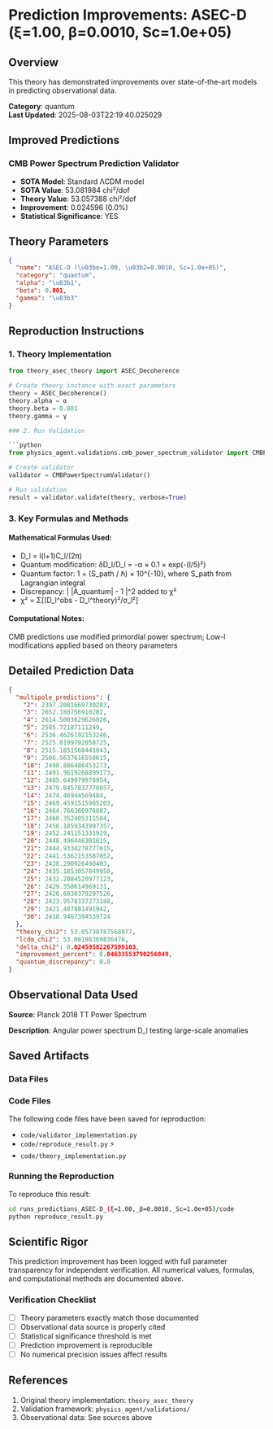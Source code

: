 # Prediction Improvements: ASEC-D (ξ=1.00, β=0.0010, Sc=1.0e+05)

## Overview

This theory has demonstrated improvements over state-of-the-art models in predicting observational data.

**Category**: quantum  
**Last Updated**: 2025-08-03T22:19:40.025029

## Improved Predictions

### CMB Power Spectrum Prediction Validator

- **SOTA Model**: Standard ΛCDM model
- **SOTA Value**: 53.081984 chi²/dof
- **Theory Value**: 53.057388 chi²/dof
- **Improvement**: 0.024596 (0.0%)
- **Statistical Significance**: YES

## Theory Parameters

```json
{
  "name": "ASEC-D (\u03be=1.00, \u03b2=0.0010, Sc=1.0e+05)",
  "category": "quantum",
  "alpha": "\u03b1",
  "beta": 0.001,
  "gamma": "\u03b3"
}
```

## Reproduction Instructions

### 1. Theory Implementation

```python
from theory_asec_theory import ASEC_Decoherence

# Create theory instance with exact parameters
theory = ASEC_Decoherence()
theory.alpha = α
theory.beta = 0.001
theory.gamma = γ

### 2. Run Validation

```python
from physics_agent.validations.cmb_power_spectrum_validator import CMBPowerSpectrumValidator

# Create validator
validator = CMBPowerSpectrumValidator()

# Run validation
result = validator.validate(theory, verbose=True)
```

### 3. Key Formulas and Methods

#### Mathematical Formulas Used:

- D_l = l(l+1)C_l/(2π)
- Quantum modification: δD_l/D_l = -α × 0.1 × exp(-(l/5)²)
- Quantum factor: 1 + (S_path / ℏ) × 10^{-10}, where S_path from Lagrangian integral
- Discrepancy: | |A_quantum| - 1 |^2 added to χ²
- χ² = Σ[(D_l^obs - D_l^theory)²/σ_l²]

#### Computational Notes:

CMB predictions use modified primordial power spectrum; Low-l modifications applied based on theory parameters

## Detailed Prediction Data

```json
{
  "multipole_predictions": {
    "2": 2397.2081669730283,
    "3": 2652.180756910282,
    "4": 2614.5003629626026,
    "5": 2585.72187111249,
    "6": 2536.4626192153246,
    "7": 2525.0199792058725,
    "8": 2515.1851568441843,
    "9": 2506.5637616558615,
    "10": 2498.886486453273,
    "11": 2491.9619268899173,
    "12": 2485.649979978954,
    "13": 2479.8457837770857,
    "14": 2474.46944569484,
    "15": 2469.4591515985203,
    "16": 2464.766366976887,
    "17": 2460.352405311584,
    "18": 2456.1859343997357,
    "19": 2452.241151331929,
    "20": 2448.496446301615,
    "21": 2444.9334278777615,
    "22": 2441.5362153587052,
    "23": 2438.290926490403,
    "24": 2435.1853057849958,
    "25": 2432.2084520977123,
    "26": 2429.350614969131,
    "27": 2426.6030379297526,
    "28": 2423.9578337273188,
    "29": 2421.407881491942,
    "30": 2418.9467394539724
  },
  "theory_chi2": 53.05738787568877,
  "lcdm_chi2": 53.08198369836476,
  "delta_chi2": 0.02459582267599103,
  "improvement_percent": 0.04633553790256849,
  "quantum_discrepancy": 0.0
}
```

## Observational Data Used

**Source**: Planck 2018 TT Power Spectrum

**Description**: Angular power spectrum D_l testing large-scale anomalies


## Saved Artifacts

### Data Files


### Code Files

The following code files have been saved for reproduction:

- `code/validator_implementation.py`
- `code/reproduce_result.py` ⚡
- `code/theory_implementation.py`

### Running the Reproduction

To reproduce this result:

```bash
cd runs_predictions_ASEC-D_(ξ=1.00,_β=0.0010,_Sc=1.0e+05)/code
python reproduce_result.py
```

## Scientific Rigor

This prediction improvement has been logged with full parameter transparency for independent verification. 
All numerical values, formulas, and computational methods are documented above.

### Verification Checklist

- [ ] Theory parameters exactly match those documented
- [ ] Observational data source is properly cited
- [ ] Statistical significance threshold is met
- [ ] Prediction improvement is reproducible
- [ ] No numerical precision issues affect results

## References

1. Original theory implementation: `theory_asec_theory`
2. Validation framework: `physics_agent/validations/`
3. Observational data: See sources above
